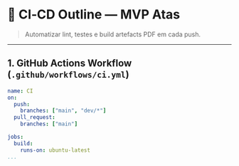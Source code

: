 # 🚢 CI‑CD Outline — MVP Atas

> Automatizar lint, testes e build artefacts PDF em cada push.

---

## 1. GitHub Actions Workflow (`.github/workflows/ci.yml`)

```yaml
name: CI
on:
  push:
    branches: ["main", "dev/*"]
  pull_request:
    branches: ["main"]

jobs:
  build:
    runs-on: ubuntu-latest
...

